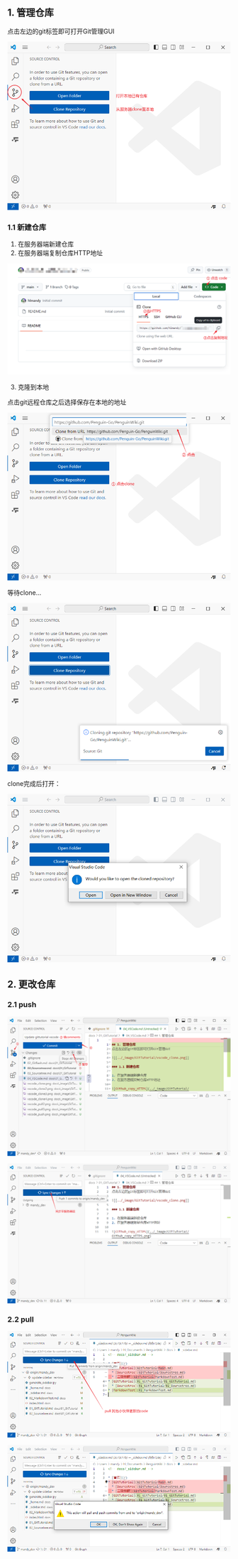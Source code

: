 ## 1. 管理仓库
点击左边的git标签即可打开Git管理GUI

![vscode_clone](../_image/GitTutorial/vscode_clone.png)

### 1.1 新建仓库

1. 在服务器端新建仓库
2. 在服务器端复制仓库HTTP地址

![Github_copy_HTTPS](../_image/GitTutorial/Github_copy_HTTPS.png)

3. 克隆到本地

点击git远程仓库之后选择保存在本地的地址

![vscode_clone2](../_image/GitTutorial/vscode_clone2.png)

等待clone...

![vscode_clone3](../_image/GitTutorial/vscode_clone3.png)

clone完成后打开：

![vscode_clone4](../_image/GitTutorial/vscode_clone4.png)

## 2. 更改仓库
### 2.1 push

![vscode_push](../_image/GitTutorial/vscode_push.png)

![vscode_push2](../_image/GitTutorial/vscode_push2.png)


### 2.2 pull

![vscode_pull2](../_image/GitTutorial/vscode_pull2.png)

![vscode_pull3](../_image/GitTutorial/vscode_pull3.png)


